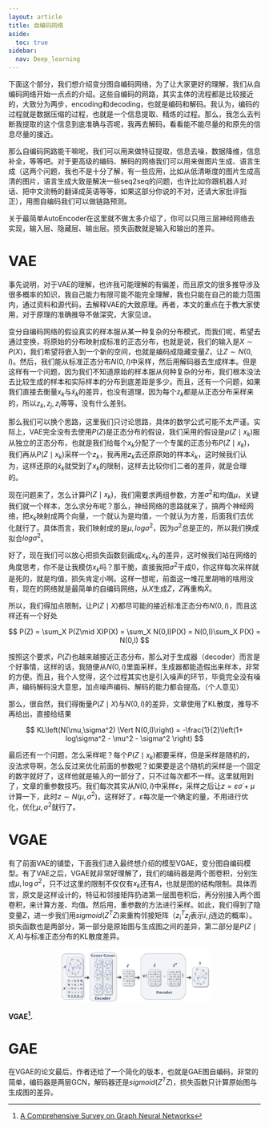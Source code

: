 ```yaml
---
layout: article
title: 自编码网络
aside:
  toc: true
sidebar:
  nav: Deep_learning
---
```


下面这个部分，我们想介绍变分图自编码网络，为了让大家更好的理解，我们从自编码网络开始一点点的介绍。这些自编码的网路，其实主体的流程都是比较接近的，大致分为两步，encoding和decoding，也就是编码和解码。我认为，编码的过程就是数据压缩的过程，也就是一个信息提取、精炼的过程。那么，我怎么去判断我提取的这个信息到底准确与否呢，我再去解码，看看能不能尽量的和原先的信息尽量的接近。

那么自编码网路能干嘛呢，我们可以用来做特征提取，信息去噪，数据降维，信息补全，等等吧。对于更高级的编码、解码的网络我们可以用来做图片生成、语言生成（这两个问题，我也不是十分了解，有一些应用，比如从低清晰度的图片生成高清的图片，语言生成大致是解决一些seq2seq的问题，也许比如你跟机器人对话、把中文流畅的翻译成英语等等，如果这部分你说的不对，还请大家批评指正），用图自编码我们可以做链路预测。

关于最简单AutoEncoder在这里就不做太多介绍了，你可以只用三层神经网络去实现，输入层、隐藏层、输出层。损失函数就是输入和输出的差异。

# VAE

事先说明，对于VAE的理解，也许我可能理解的有偏差，而且原文的很多推导涉及很多概率的知识，我自己能力有限可能不能完全理解，我也只能在自己的能力范围内，通过资料和源代码，去解释VAE的大致原理。再者，本文的重点在于教大家使用，对于原理的准确推导不做深究，大家见谅。

变分自编码网络的假设真实的样本服从某一种复杂的分布模式，而我们呢，希望去通过变换，将原始的分布映射成标准的正态分布，也就是说，我们的输入是${ X\sim P(X) }$，我们希望将嵌入到一个新的空间，也就是编码成隐藏变量${ Z }$，让${ Z \sim N(0,I)}$。然后，我们能从标准正态分布${ N(0,I) }$中采样，然后用解码器去生成样本。但是这样有一个问题，因为我们不知道原始的样本服从何种复杂的分布，我们根本没法去比较生成的样本和实际样本的分布到底差距是多少。而且，还有一个问题，如果我们直接去衡量${ x_k }$与${ \hat{x}_k }$的差异，也没有道理，因为每个${ z_k }$都是从正态分布采样来的，所以${ z_k,z_j,z_i }$等等，没有什么差别。

那么我们可以换个思路，这里我们只讨论思路，具体的数学公式可能不太严谨。实际上，VAE完全没有去使用${ P(Z) }$是正态分布的假设，我们采用的假设是${ p(Z\mid  x_k) }$服从独立的正态分布，也就是我们给每个${ x_k }$分配了一个专属的正态分布${ P(Z\mid x_k) }$，我们再从${ P(Z\mid x_k) }$采样一个${ z_k }$，我再用${ z_k }$去还原原始的样本${ \hat{x}_k }$，这时候我们认为，这样还原的${ \hat{x}_k }$就受到了${ x_k }$的限制，这样去比较你们二者的差异，就是合理的。

现在问题来了，怎么计算${ P(Z\mid x_k) }$，我们需要求两组参数，方差${ \sigma^2 }$和均值${ \mu }$，关键我们就一个样本，怎么求分布呢？那么，神经网络的思路就来了，搞两个神经网络，把${ x_k }$映射成两个向量，一个就认为是均值，一个就认为方差，后面我们去优化就行了。具体而言，我们映射成的是${ \mu,log \sigma^2 }$，因为${ \sigma^2 }$总是正的，所以我们换成拟合${ log \sigma^2 }$。

好了，现在我们可以放心把损失函数刻画成${ x_k,\hat{x}_k }$的差异，这时候我们站在网络的角度思考，你不是让我模仿${ x_k }$吗？那干脆，直接我把${ \sigma^2 }$干成0，你这样每次采样就是死的，就是均值，损失肯定小啊。这样一想呢，前面这一堆花里胡哨的啥用没有，现在的网络就是最简单的自编码网络，从${ X }$生成${ Z }$，${ Z }$再重构${ \hat{X} }$。

所以，我们得加点限制，让${ P(Z\mid X) }$都尽可能的接近标准正态分布${ N(0,I) }$，而且这样还有一个好处

<center>$$
P(Z) = \sum_X P(Z\mid X)P(X) = \sum_X N(0,I)P(X) = N(0,I)\sum_X P(X) = N(0,I) 
$$</center>

按照这个要求，${ P(Z) }$也越来越接近正态分布，那么对于生成器（decoder）而言是个好事情，这样的话，我随便从${ N(0,I) }$里面采样，生成器都能造假出来样本，非常的方便。而且，我个人觉得，这个过程其实也是引入噪声的环节，毕竟完全没有噪声，编码解码没大意思，加点噪声编码、解码的能力都会提高。（个人意见）

那么，很自然，我们得衡量${ P(Z\mid X) }$与${ N(0,I) }$的差异，文章使用了KL散度，推导不再给出，直接给结果

<center>$$
KL\left(N(\mu,\sigma^2) \Vert N(0,I)\right) = -\frac{1}{2}\left(1+ log\sigma^2 - \mu^2 - \sigma^2 \right)
$$</center>

最后还有一个问题，怎么采样呢？每个${ P(Z\mid x_k) }$都要采样，但是采样是随机的，没法求导啊，怎么反过来优化前面的参数呢？如果要是这个随机的采样是一个固定的数字就好了，这样他就是输入的一部分了，只不过每次都不一样。这里就用到了，文章的重参数技巧。我们每次其实从${ N(0,I) }$中采样${ \varepsilon }$，采样之后让${ z = \varepsilon \dot \sigma +\mu }$计算一下，此时${ z \sim N(\mu,\sigma^2) }$，这样好了，${ \varepsilon }$每次是一个确定的量，不用进行优化，优化${ \mu,\sigma^2 }$就行了。

# VGAE

有了前面VAE的铺垫，下面我们进入最终想介绍的模型VGAE，变分图自编码模型。有了VAE之后，VGAE就非常好理解了，我们的编码器是两个图卷积，分别生成${ \mu,\log \sigma^2 }$，只不过这里的限制不仅仅有${ x_k }$还有${ A }$，也就是图的结构限制。具体而言，原文是这样设计的，特征和邻接矩阵扔进第一层图卷积后，再分别接入两个图卷积，来计算方差、均值。然后用，重参数的方法进行采样。如此，我们得到了隐变量${ Z }$，进一步我们用${ sigmoid(Z^TZ) }$来重构邻接矩阵（${ z^T_iz_j }$表示${ i,j }$连边的概率）。损失函数也是两部分，第一部分是原始图与生成图之间的差异，第二部分是${ P(Z\mid X,A) }$与标准正态分布的KL散度差异。

<p align="center">
    <img src="/post_image/Deep_learning/VGAE.PNG" width="60%">
</p>

__VGAE[^1].__

# GAE

在VGAE的论文最后，作者还给了一个简化的版本，也就是GAE图自编码，非常的简单，编码器是两层GCN，解码器还是${ sigmoid(Z^TZ) }$，损失函数只计算原始图与生成图的差异。

[^1]:[A Comprehensive Survey on Graph Neural Networks](https://ieeexplore.ieee.org/abstract/document/9046288)